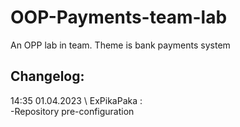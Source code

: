 # OOP-Payments-team-lab
An OPP lab in team. Theme is bank payments system

## Changelog:
14:35 01.04.2023 \ ExPikaPaka :  
-Repository pre-configuration

